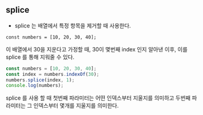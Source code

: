 ## splice

* splice 는 배열에서 특정 항목을 제거할 때 사용한다.

`const numbers = [10, 20, 30, 40];`

이 배열에서 30을 지운다고 가정할 때, 30이 몇번째 index 인지 알아낸 이후, 이를 splice 를 통해 지워줄 수 있다.

```javascript
const numbers = [10, 20, 30, 40];
const index = numbers.indexOf(30);
numbers.splice(index, 1);
console.log(numbers);
```

splice 를 사용 할 때 첫번째 파라미터는 어떤 인덱스부터 지울지를 의미하고 두번째 파라미터는 그 인덱스부터 몇개를 지울지를 의미한다.